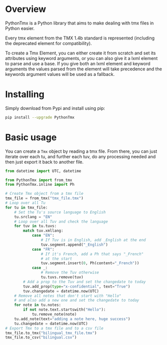 # Overview

PythonTmx is a Python library that aims to make dealing with tmx files in Python
easier.

Every tmx element from the TMX 1.4b standard is represented (including the
deprecated <ut> element for compatibility).

To create a Tmx Element, you can either create it from scratch and set its
attributes using keyword arguments, or you can also give it a lxml element to
parse and use a base. If you give both an lxml element and keyword arguments
the values parsed from the element will take precedence and the keywords
argument values will be used as a fallback.

# Installing

Simply download from Pypi and install using pip:

```bash
pip install --upgrade PythonTmx
```

# Basic usage

You can create a `Tmx` object by reading a tmx file. From there, you can just
iterate over each tu, and further each tuv, do any processing needed and then
just export it back to another file.

```python
from datetime import UTC, datetime

from PythonTmx import from_tmx
from PythonTmx.inline import Ph

# Create Tmx object from a tmx file
tmx_file = from_tmx("tmx_file.tmx")
# Loop over all Tu
for tu in tmx_file:
    # Set the Tu's source language to English
    tu.srclang = "EN"
    # Loop over all Tuv and check the language
    for tuv in tu.tuvs:
        match tuv.xmllang:
            case "EN":
                # If Tuv is in English, add _English at the end
                tuv.segment.append("_English")
            case "FR":
                # If it's French, add a Ph that says "_French"
                # at the start
                tuv.segment.insert(0, Ph(content="_French"))
            case _:
                # Remove the Tuv otherwise
                tu.tuvs.remove(tuv)
        # Add a prop to the Tuv and set the changedate to today
        tuv.add_prop(type="x-confidential", text="True")
        tuv.changedate = datetime.now(UTC)
    # Remove all notes that don't start with "Hello"
    # and also add a new one and set the changedate to today
    for note in tu.notes:
        if not note.text.startswith("Hello"):
            tu.remove_note(note)
    tu.add_note(text="adding a note here, huge success")
    tu.changedate = datetime.now(UTC)
# Export Tmx to a tmx file and to a csv file
tmx_file.to_tmx("bilingual_tmx_file.tmx")
tmx_file.to_csv("bilingual.csv")
```

